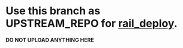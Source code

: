 # Use this branch as UPSTREAM_REPO for [rail_deploy](https://gitlab.com/Dawn-India/Z-Mirror/-/tree/rail_deploy).

**DO NOT UPLOAD ANYTHING HERE**